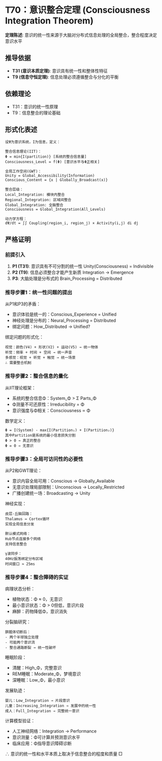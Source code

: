 # T70：意识整合定理 (Consciousness Integration Theorem)  

**定理陈述**: 意识的统一性来源于大脑对分布式信息处理的全局整合，整合程度决定意识水平  

## 推导依据
- **T31 (意识本质定理)**: 意识具有统一性和整体性特征
- **T9 (信息守恒定理)**: 信息处理必须遵循整合与分化的平衡

## 依赖理论
- T31：意识的统一性原理
- T9：信息整合的理论基础

## 形式化表述  
```  
设Ψ为意识系统，I为信息，定义：

整合信息理论(IIT)：
Φ = min{I(partition)} [系统的整合信息量]
Consciousness_Level = f(Φ) [意识水平与Φ正相关]

全局工作空间(GWT)：
Unity = Global_Accessibility(Information)
Conscious_Content = {x | Globally_Broadcast(x)}

整合层级：
Local_Integration: 模块内整合
Regional_Integration: 区域间整合  
Global_Integration: 全脑整合
Consciousness = Global_Integration(All_Levels)

动力学方程：
dΨ/dt = ∫∫ Coupling(region_i, region_j) × Activity(i,j) di dj
```  

## 严格证明  

### 前提引入
1. **P1 (T31)**: 意识具有不可分割的统一性 Unity(Consciousness) = Indivisible
2. **P2 (T9)**: 信息必须整合才能产生新质 Integration → Emergence
3. **P3**: 大脑处理是分布式的 Brain_Processing = Distributed

### 推导步骤1：统一性问题的提出
从P1和P3的矛盾：
- 意识体验是统一的：Conscious_Experience = Unified
- 神经处理是分布的：Neural_Processing = Distributed
- 绑定问题：How_Distributed → Unified?

绑定问题的形式化：
```
视觉：颜色(V4) + 形状(V2) + 运动(V5) → 统一物体
听觉：频率 + 时间 + 空间 → 统一声音
多感觉：视觉 + 听觉 + 触觉 → 统一场景
∴ 需要整合机制
```

### 推导步骤2：整合信息的量化
从IIT理论框架：
- 系统的整合信息Φ：System_Φ > Σ Parts_Φ
- Φ测量不可还原性：Irreducibility = Φ
- 意识强度与Φ相关：Consciousness ∝ Φ

数学定义：
```
Φ = I(System) - max{I(Partition₁) + I(Partition₂)}
其中Partition是系统的最小信息损失分割
Φ > 0 → 真正的整合
Φ = 0 → 无意识
```

### 推导步骤3：全局可访问性的必要性
从P2和GWT理论：
- 意识内容全局可用：Conscious → Globally_Available
- 无意识处理局部限制：Unconscious → Locally_Restricted
- 广播创建统一场：Broadcasting → Unity

神经实现：
```
皮层-丘脑回路：
Thalamus ↔ Cortex循环
实现全局信息分发

默认模式网络：
Hub节点连接多个网络
支持信息整合

γ波同步：
40Hz振荡绑定分布区域
时间窗口 ≈ 25ms
```

### 推导步骤4：整合障碍的实证
病理状态分析：
- 植物状态：Φ ≈ 0，无意识
- 最小意识状态：Φ > 0但低，意识片段
- 麻醉：药物降低Φ，意识消失

分裂脑研究：
```
胼胝体切断后：
- 两个半球独立处理
- 可能两个意识流
- 整合通路断裂 → 统一性破坏
```

睡眠阶段：
- 清醒：High_Φ，完整意识
- REM睡眠：Moderate_Φ，梦境意识
- 深睡眠：Low_Φ，最小意识

发展轨迹：
```
婴儿：Low_Integration → 片段意识
儿童：Increasing_Integration → 发展中的统一性
成人：Full_Integration → 完整统一意识
```

计算模型验证：
- 人工神经网络：Integration → Performance
- 意识测量：Φ可计算并预测意识水平
- 临床应用：Φ指导意识障碍诊断

∴ 意识的统一性和水平本质上取决于信息整合的程度和质量 □  